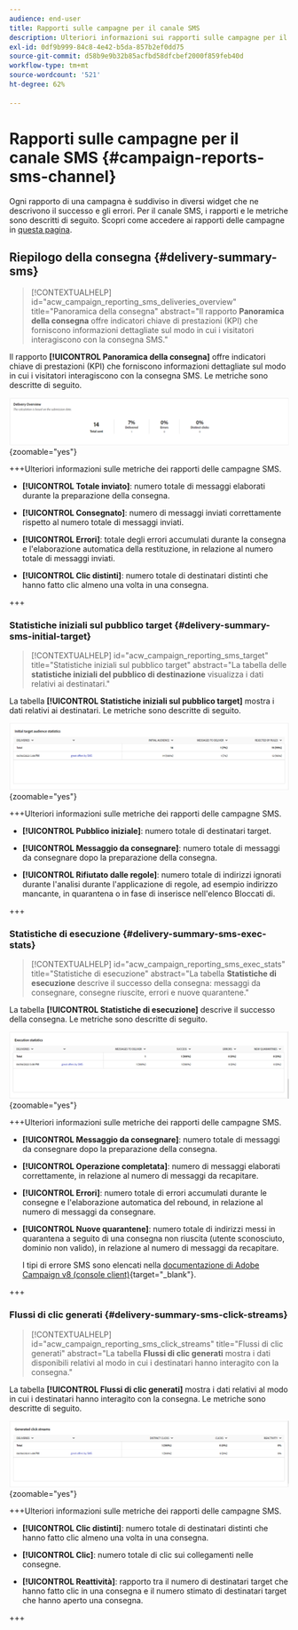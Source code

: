 ```yaml
---
audience: end-user
title: Rapporti sulle campagne per il canale SMS
description: Ulteriori informazioni sui rapporti sulle campagne per il canale SMS
exl-id: 0df9b999-84c8-4e42-b5da-857b2ef0dd75
source-git-commit: d58b9e9b32b85acfbd58dfcbef2000f859feb40d
workflow-type: tm+mt
source-wordcount: '521'
ht-degree: 62%

---
```


# Rapporti sulle campagne per il canale SMS {#campaign-reports-sms-channel}

Ogni rapporto di una campagna è suddiviso in diversi widget che ne descrivono il successo e gli errori. Per il canale SMS, i rapporti e le metriche sono descritti di seguito. Scopri come accedere ai rapporti delle campagne in [questa pagina](campaign-reports.md).

## Riepilogo della consegna {#delivery-summary-sms}

>[!CONTEXTUALHELP]
>id="acw_campaign_reporting_sms_deliveries_overview"
>title="Panoramica della consegna"
>abstract="Il rapporto **Panoramica della consegna** offre indicatori chiave di prestazioni (KPI) che forniscono informazioni dettagliate sul modo in cui i visitatori interagiscono con la consegna SMS."

Il rapporto **[!UICONTROL Panoramica della consegna]** offre indicatori chiave di prestazioni (KPI) che forniscono informazioni dettagliate sul modo in cui i visitatori interagiscono con la consegna SMS. Le metriche sono descritte di seguito.

![Rapporto Panoramica consegna con metriche SMS](assets/campaign_report_sms_1.png){zoomable="yes"}

+++Ulteriori informazioni sulle metriche dei rapporti delle campagne SMS.

* **[!UICONTROL Totale inviato]**: numero totale di messaggi elaborati durante la preparazione della consegna.

* **[!UICONTROL Consegnato]**: numero di messaggi inviati correttamente rispetto al numero totale di messaggi inviati.

* **[!UICONTROL Errori]**: totale degli errori accumulati durante la consegna e l&#39;elaborazione automatica della restituzione, in relazione al numero totale di messaggi inviati.

* **[!UICONTROL Clic distinti]**: numero totale di destinatari distinti che hanno fatto clic almeno una volta in una consegna.

+++

### Statistiche iniziali sul pubblico target {#delivery-summary-sms-initial-target}

>[!CONTEXTUALHELP]
>id="acw_campaign_reporting_sms_target"
>title="Statistiche iniziali sul pubblico target"
>abstract="La tabella delle **statistiche iniziali del pubblico di destinazione** visualizza i dati relativi ai destinatari."

La tabella **[!UICONTROL Statistiche iniziali sul pubblico target]** mostra i dati relativi ai destinatari. Le metriche sono descritte di seguito.

![Tabella delle statistiche del pubblico di destinazione iniziale con i dati dei destinatari](assets/campaign_report_sms_2.png){zoomable="yes"}

+++Ulteriori informazioni sulle metriche dei rapporti delle campagne SMS.

* **[!UICONTROL Pubblico iniziale]**: numero totale di destinatari target.

* **[!UICONTROL Messaggio da consegnare]**: numero totale di messaggi da consegnare dopo la preparazione della consegna.

* **[!UICONTROL Rifiutato dalle regole]**: numero totale di indirizzi ignorati durante l&#39;analisi durante l&#39;applicazione di regole, ad esempio indirizzo mancante, in quarantena o in fase di inserisce nell&#39;elenco Bloccati di.

+++

### Statistiche di esecuzione {#delivery-summary-sms-exec-stats}

>[!CONTEXTUALHELP]
>id="acw_campaign_reporting_sms_exec_stats"
>title="Statistiche di esecuzione"
>abstract="La tabella **Statistiche di esecuzione** descrive il successo della consegna: messaggi da consegnare, consegne riuscite, errori e nuove quarantene."

La tabella **[!UICONTROL Statistiche di esecuzione]** descrive il successo della consegna. Le metriche sono descritte di seguito.

![Tabella delle statistiche di esecuzione che mostra le metriche di completamento della consegna](assets/campaign_report_sms_3.png){zoomable="yes"}

+++Ulteriori informazioni sulle metriche dei rapporti delle campagne SMS.

* **[!UICONTROL Messaggio da consegnare]**: numero totale di messaggi da consegnare dopo la preparazione della consegna.

* **[!UICONTROL Operazione completata]**: numero di messaggi elaborati correttamente, in relazione al numero di messaggi da recapitare.

* **[!UICONTROL Errori]**: numero totale di errori accumulati durante le consegne e l&#39;elaborazione automatica del rebound, in relazione al numero di messaggi da consegnare.

* **[!UICONTROL Nuove quarantene]**: numero totale di indirizzi messi in quarantena a seguito di una consegna non riuscita (utente sconosciuto, dominio non valido), in relazione al numero di messaggi da recapitare.

  I tipi di errore SMS sono elencati nella [documentazione di Adobe Campaign v8 (console client)](https://experienceleague.adobe.com/docs/campaign/campaign-v8/send/failures/delivery-failures.html?lang=it#sms-quarantines){target="_blank"}.

+++

### Flussi di clic generati {#delivery-summary-sms-click-streams}

>[!CONTEXTUALHELP]
>id="acw_campaign_reporting_sms_click_streams"
>title="Flussi di clic generati"
>abstract="La tabella **Flussi di clic generati** mostra i dati disponibili relativi al modo in cui i destinatari hanno interagito con la consegna."

La tabella **[!UICONTROL Flussi di clic generati]** mostra i dati relativi al modo in cui i destinatari hanno interagito con la consegna. Le metriche sono descritte di seguito.

![Tabella dei flussi di clic generata che mostra i dati di interazione del destinatario](assets/campaign_report_sms_4.png){zoomable="yes"}

+++Ulteriori informazioni sulle metriche dei rapporti delle campagne SMS.

* **[!UICONTROL Clic distinti]**: numero totale di destinatari distinti che hanno fatto clic almeno una volta in una consegna.

* **[!UICONTROL Clic]**: numero totale di clic sui collegamenti nelle consegne.

* **[!UICONTROL Reattività]**: rapporto tra il numero di destinatari target che hanno fatto clic in una consegna e il numero stimato di destinatari target che hanno aperto una consegna.

+++